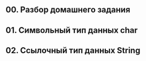 ## 00. Разбор домашнего задания

## 01. Символьный тип данных char

## 02. Ссылочный тип данных String



